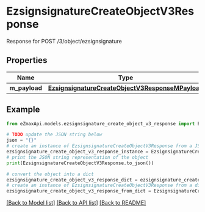 # EzsignsignatureCreateObjectV3Response

Response for POST /3/object/ezsignsignature

## Properties

Name | Type | Description | Notes
------------ | ------------- | ------------- | -------------
**m_payload** | [**EzsignsignatureCreateObjectV3ResponseMPayload**](EzsignsignatureCreateObjectV3ResponseMPayload.md) |  | 

## Example

```python
from eZmaxApi.models.ezsignsignature_create_object_v3_response import EzsignsignatureCreateObjectV3Response

# TODO update the JSON string below
json = "{}"
# create an instance of EzsignsignatureCreateObjectV3Response from a JSON string
ezsignsignature_create_object_v3_response_instance = EzsignsignatureCreateObjectV3Response.from_json(json)
# print the JSON string representation of the object
print(EzsignsignatureCreateObjectV3Response.to_json())

# convert the object into a dict
ezsignsignature_create_object_v3_response_dict = ezsignsignature_create_object_v3_response_instance.to_dict()
# create an instance of EzsignsignatureCreateObjectV3Response from a dict
ezsignsignature_create_object_v3_response_from_dict = EzsignsignatureCreateObjectV3Response.from_dict(ezsignsignature_create_object_v3_response_dict)
```
[[Back to Model list]](../README.md#documentation-for-models) [[Back to API list]](../README.md#documentation-for-api-endpoints) [[Back to README]](../README.md)


